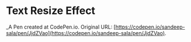 # Text Resize Effect
 _A Pen created at CodePen.io. Original URL: [https://codepen.io/sandeep-sala/pen/JjdZVao](https://codepen.io/sandeep-sala/pen/JjdZVao).

 